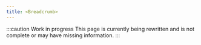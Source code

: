 ```yaml
---
title: <Breadcrumb>
---
```


:::caution Work in progress
This page is currently being rewritten and is not complete or may have missing information.
:::